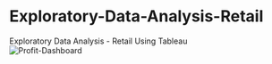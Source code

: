 # Exploratory-Data-Analysis-Retail
Exploratory Data Analysis - Retail Using Tableau
<br>
<img src="https://i.ibb.co/98zs99r/Profit-Dashboard.png" alt="Profit-Dashboard" border="0">
<br>
